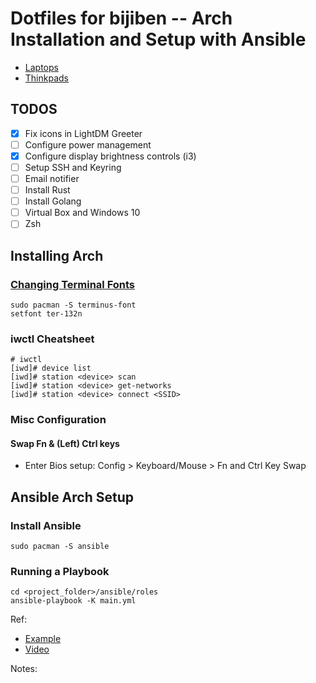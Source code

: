 # Dotfiles for bijiben -- Arch Installation and Setup with Ansible

- [Laptops](https://wiki.archlinux.org/title/Laptop)
- [Thinkpads](https://wiki.archlinux.org/title/Laptop/Lenovo)

## TODOS

- [x] Fix icons in LightDM Greeter
- [ ] Configure power management
- [x] Configure display brightness controls (i3)
- [ ] Setup SSH and Keyring
- [ ] Email notifier
- [ ] Install Rust
- [ ] Install Golang
- [ ] Virtual Box and Windows 10
- [ ] Zsh

## Installing Arch

### [Changing Terminal Fonts](https://wiki.archlinux.org/title/Linux_console#Fonts)

```
sudo pacman -S terminus-font
setfont ter-132n
```

### iwctl Cheatsheet

```
# iwctl
[iwd]# device list
[iwd]# station <device> scan
[iwd]# station <device> get-networks
[iwd]# station <device> connect <SSID>
```

### Misc Configuration

#### Swap Fn & (Left) Ctrl keys

- Enter Bios setup: Config > Keyboard/Mouse > Fn and Ctrl Key Swap

## Ansible Arch Setup

### Install Ansible

```
sudo pacman -S ansible
```

### Running a Playbook

```
cd <project_folder>/ansible/roles
ansible-playbook -K main.yml
```

Ref:

* [Example](https://github.com/linuxpiper/ansible-arch-setup)
* [Video](https://www.youtube.com/watch?v=H0cpE1Q_9N0)

Notes:
